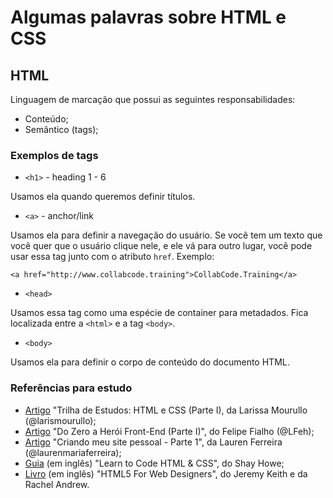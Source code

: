 # Algumas palavras sobre HTML e CSS

## HTML

Linguagem de marcação que possui as seguintes responsabilidades:

- Conteúdo;
- Semântico (tags);

### Exemplos de tags

- `<h1>` - heading 1 - 6

Usamos ela quando queremos definir títulos.

- `<a>` - anchor/link 

Usamos ela para definir a navegação do usuário. Se você tem um texto que você quer que o usuário clique nele, e ele vá para outro lugar, você pode usar essa tag junto com o atributo `href`. Exemplo:

```
<a href="http://www.collabcode.training">CollabCode.Training</a>
```

- `<head>`

Usamos essa tag como uma espécie de container para metadados. Fica localizada entre a `<html>` e a tag `<body>`.

- `<body>`

Usamos ela para definir o corpo de conteúdo do documento HTML.

### Referências para estudo

- [Artigo](https://medium.com/trainingcenter/trilha-de-estudos-html-e-css-parte-i-ed01c343d6a7 "Artigo Trilha Estudos" ) "Trilha de Estudos: HTML e CSS (Parte I), da Larissa Mourullo (@larismourullo);
- [Artigo](https://www.felipefialho.com/blog/2016/do-zero-a-heroi-do-front-end-parte-1 "Artigo do Zero ao Herói Front") "Do Zero a Herói Front-End (Parte I)", do Felipe Fialho (@LFeh);
- [Artigo](https://medium.com/trainingcenter/criando-meu-site-pessoal-parte-1-4abf417c56d8 "Artigo Criando Site Pessoal") "Criando meu site pessoal - Parte 1", da Lauren Ferreira (@laurenmariaferreira);
- [Guia](https://learn.shayhowe.com/html-css/ "Guia Learn to Code HTML & CSS") (em inglês) "Learn to Code HTML & CSS", do Shay Howe;
- [Livro](https://html5forwebdesigners.com/index/ "Livro HTML for Web Designers") (em inglês) "HTML5 For Web Designers", do Jeremy Keith e da Rachel Andrew.
